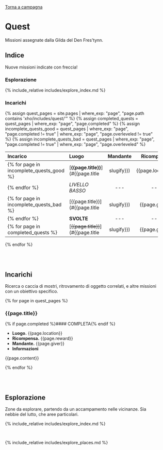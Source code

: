 [Torna a campagna](./campaign.md)

# Quest

Missioni assegnate dalla Gilda del Den Fres'tynn.

## Indice

<span class="new">Nuove missioni indicate con freccia!</span>

### Esplorazione

{% include_relative includes/explore_index.md %}

### Incarichi

{% assign quest_pages = site.pages | where_exp: "page", "page.path contains 'xho/includes/quest/'" %}
{% assign completed_quests = quest_pages | where_exp: "page", "page.completed" %}
{% assign incomplete_quests_good = quest_pages | where_exp: "page", "page.completed != true" | where_exp: "page", "page.overleveled != true" %}
{% assign incomplete_quests_bad = quest_pages | where_exp: "page", "page.completed != true" | where_exp: "page", "page.overleveled" %}

| Incarico | Luogo | Mandante | Ricompensa |
| :------- | :---- | :------: | :--------: |
{% for page in incomplete_quests_good %}| [**{{page.title}}**](#{{page.title | slugify}}) | {{page.location}} | {{page.giver}} | {{page.reward}} |
{% endfor %}| *LIVELLO BASSO* | --- | --- | --- |
{% for page in incomplete_quests_bad %}| [{{page.title}}](#{{page.title | slugify}}) | {{page.giver}} | {{page.reward}} |
{% endfor %}| **SVOLTE** | --- | --- | --- |
{% for page in completed_quests %}| [~~{{page.title}}~~](#{{page.title | slugify}}) | {{page.giver}} | {{page.reward}} |
{% endfor %}

<br>
<br>

## Incarichi

Ricerca o caccia di mostri, ritrovamento di oggetto correlati, e altre missioni con un obiettivo specifico.

{% for page in quest_pages %}

<h3 id="{{page.title | slugify}}">{{page.title}}</h3>

{% if page.completed %}#### COMPLETA{% endif %}

* **Luogo.**  {{page.location}}
* **Ricompensa.** {{page.reward}}
* **Mandante.** {{page.giver}}
* **Informazioni**

{{page.content}}

{% endfor %}


<br>
<br>

## Esplorazione

Zone da esplorare, partendo da un accampamento nelle vicinanze. Sia nebbie del lutto, che aree particolari.

{% include_relative includes/explore_index.md %}

<br>

{% include_relative includes/explore_places.md %}

